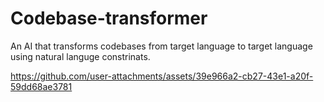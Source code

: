 # Codebase-transformer
An AI that transforms codebases from target language to target language using natural languge constrinats.


https://github.com/user-attachments/assets/39e966a2-cb27-43e1-a20f-59dd68ae3781

